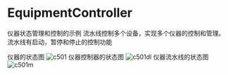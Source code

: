 # EquipmentController
仪器状态管理和控制的示例
流水线控制多个设备，实现多个仪器的控制和管理。流水线有启动，暂停和停止的控制功能

仪器的状态图
![c501](https://user-images.githubusercontent.com/20536182/208004608-c063193f-81a9-498e-86ef-b041fca8f17e.png)
仪器控制器的状态图
![c501dl](https://user-images.githubusercontent.com/20536182/208004613-86ff2a3e-d580-4005-88bd-eb1da6286654.png)
仪器流水线的状态图
![c501m](https://user-images.githubusercontent.com/20536182/208004618-5cdae478-4310-41b4-9b8a-9d629d20f277.png)
